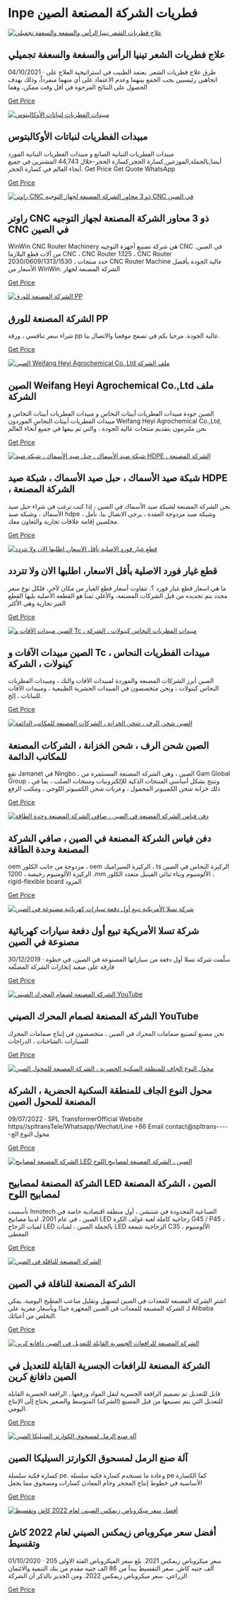# lnpe فطريات الشركة المصنعة الصين
<a href="https://mnn.zoosnet.net/LR/Chatpre.aspx?id=MNN94995150&p=https://vbl.co.za/" target="_blank">![علاج فطريات الشعر تينيا الرأس والسفعة والسعفة تجميلي](https://raw.githubusercontent.com/gcmcrusher/imgs/main/23.jpg)</a>
## علاج فطريات الشعر تينيا الرأس والسفعة والسعفة تجميلي
04/10/2021 · طرق علاج فطريات الشعر. يعتمد الطبيب في استراتيجية العلاج على اتجاهين رئيسيين يجب الجمع بينهما وعدم الاعتماد على أي منهما منفرداً، وذلك بهدف الحصول على النتائج المرجوة في أقل وقت ممكن، وهما 
<a href="https://mnn.zoosnet.net/LR/Chatpre.aspx?id=MNN94995150&p=https://vbl.co.za/" target="_blank">Get Price</a>
<a href="https://mnn.zoosnet.net/LR/Chatpre.aspx?id=MNN94995150&p=https://vbl.co.za/" target="_blank">![مبيدات الفطريات لنباتات الأوكالبتوس](https://raw.githubusercontent.com/gcmcrusher/imgs/main/681.jpg)</a>
## مبيدات الفطريات لنباتات الأوكالبتوس
مبيدات الفطريات النباتية الصانع و مبيدات الفطريات النباتية المورد أيضا,بالجملة,الموزعين,كسارة الحجر,كسارة الحجر-خلال 44,743 المشترين في جميع أنحاء العالم في كسارة الحجر. Get Price Get Quote WhatsApp
<a href="https://mnn.zoosnet.net/LR/Chatpre.aspx?id=MNN94995150&p=https://vbl.co.za/" target="_blank">Get Price</a>
<a href="https://mnn.zoosnet.net/LR/Chatpre.aspx?id=MNN94995150&p=https://vbl.co.za/" target="_blank">![راوتر CNC ذو 3 محاور الشركة المصنعة لجهاز التوجيه CNC في الصين ](https://raw.githubusercontent.com/gcmcrusher/imgs/main/783.jpg)</a>
## راوتر CNC ذو 3 محاور الشركة المصنعة لجهاز التوجيه CNC في الصين 
WinWin CNC Router Machinery هي شركة تصنيع أجهزة التوجيه CNC في الصين. من آلات قطع البلازما CNC ، CNC Router 1325 ، CNC Router 2030/0609/1313/1530 ، حدد منتجات CNC Router Machine عالية الجودة بأفضل الأسعار من WinWin. الشركة المصنعة لجهاز 
<a href="https://mnn.zoosnet.net/LR/Chatpre.aspx?id=MNN94995150&p=https://vbl.co.za/" target="_blank">Get Price</a>
<a href="https://mnn.zoosnet.net/LR/Chatpre.aspx?id=MNN94995150&p=https://vbl.co.za/" target="_blank">![الشركة المصنعة للورق PP](https://raw.githubusercontent.com/gcmcrusher/imgs/main/873.jpg)</a>
## الشركة المصنعة للورق PP
شراء سعر تنافسي ، ورقة pp عالية الجودة. مرحبا بكم في تصفح موقعنا والاتصال بنا.
<a href="https://mnn.zoosnet.net/LR/Chatpre.aspx?id=MNN94995150&p=https://vbl.co.za/" target="_blank">Get Price</a>
<a href="https://mnn.zoosnet.net/LR/Chatpre.aspx?id=MNN94995150&p=https://vbl.co.za/" target="_blank">![الصين Weifang Heyi Agrochemical Co.,Ltd ملف الشركة](https://raw.githubusercontent.com/gcmcrusher/imgs/main/25.jpg)</a>
## الصين Weifang Heyi Agrochemical Co.,Ltd ملف الشركة
الصين جودة مبيدات الفطريات أبيتات النحاس و مبيدات الفطريات أبيتات النحاس و مبيدات الفطريات أبيتات النحاس الموردون Weifang Heyi Agrochemical Co.,Ltd, نحن ملتزمون بتقديم منتجات عالية الجودة ، والتي تم بيعها في جميع أنحاء العالم 
<a href="https://mnn.zoosnet.net/LR/Chatpre.aspx?id=MNN94995150&p=https://vbl.co.za/" target="_blank">Get Price</a>
<a href="https://mnn.zoosnet.net/LR/Chatpre.aspx?id=MNN94995150&p=https://vbl.co.za/" target="_blank">![شبكة صيد الأسماك ، حبل صيد الأسماك ، شبكة صيد HDPE ، الشركة المصنعة ](https://raw.githubusercontent.com/gcmcrusher/imgs/main/79.jpg)</a>
## شبكة صيد الأسماك ، حبل صيد الأسماك ، شبكة صيد HDPE ، الشركة المصنعة 
نحن الشركة المصنعة لشبكة صيد الأسماك في الصين ، إذا كنت ترغب في شراء حبل صيد الأسماك ، وشبكة صيد hdpe ، وشبكة صيد مزدوجة العقدة ، يرجى الاتصال بنا. نأمل مخلصين إقامة علاقات تجارية والتعاون معك.
<a href="https://mnn.zoosnet.net/LR/Chatpre.aspx?id=MNN94995150&p=https://vbl.co.za/" target="_blank">Get Price</a>
<a href="https://mnn.zoosnet.net/LR/Chatpre.aspx?id=MNN94995150&p=https://vbl.co.za/" target="_blank">![قطع غيار فورد الاصلية بأقل الاسعار، اطلبها الان ولا تتردد](https://raw.githubusercontent.com/gcmcrusher/imgs/main/189.jpg)</a>
## قطع غيار فورد الاصلية بأقل الاسعار، اطلبها الان ولا تتردد
ما هي اسعار قطع غيار فورد ؟. تتفاوت أسعار قطع الغيار من مكان لآخر، فلكل نوع سعر محدد يتم تحديده من قبل الشركات المصنعة، والأغلى ثمنا هو القطعة الأصلية يليها القطع الغير تجارية وهي الأكثر 
<a href="https://mnn.zoosnet.net/LR/Chatpre.aspx?id=MNN94995150&p=https://vbl.co.za/" target="_blank">Get Price</a>
<a href="https://mnn.zoosnet.net/LR/Chatpre.aspx?id=MNN94995150&p=https://vbl.co.za/" target="_blank">![الصين مبيدات الآفات و Tc ، مبيدات الفطريات النحاس كينولات ، الشركة ](https://raw.githubusercontent.com/gcmcrusher/imgs/main/506.jpg)</a>
## الصين مبيدات الآفات و Tc ، مبيدات الفطريات النحاس كينولات ، الشركة 
الصين أبرز الشركات المصنعة والموردة لمبيدات الآفات والتك ، ومبيدات الفطريات النحاس كينولات ، ونحن متخصصون في المبيدات الحشرية الطبيعية ، ومبيدات الآفات للنباتات ، إلخ.
<a href="https://mnn.zoosnet.net/LR/Chatpre.aspx?id=MNN94995150&p=https://vbl.co.za/" target="_blank">Get Price</a>
<a href="https://mnn.zoosnet.net/LR/Chatpre.aspx?id=MNN94995150&p=https://vbl.co.za/" target="_blank">![الصين شحن الرف ، شحن الخزانة ، الشركات المصنعة للمكاتب الدائمة ](https://raw.githubusercontent.com/gcmcrusher/imgs/main/620.jpg)</a>
## الصين شحن الرف ، شحن الخزانة ، الشركات المصنعة للمكاتب الدائمة 
تقع Jamanet في Ningbo ، الصين ، وهي الشركة المصنعة المستثمرة من Gam Global Group ، وتنتج بشكل أساسي المنتجات الذكية للإلكترونيات ومنتجات الصلب ، بما في ذلك خزانة شحن الكمبيوتر المحمول ، وعربات شحن الكمبيوتر اللوحي ، ومكتب الرفع 
<a href="https://mnn.zoosnet.net/LR/Chatpre.aspx?id=MNN94995150&p=https://vbl.co.za/" target="_blank">Get Price</a>
<a href="https://mnn.zoosnet.net/LR/Chatpre.aspx?id=MNN94995150&p=https://vbl.co.za/" target="_blank">![دفن فياس الشركة المصنعة في الصين ، صافي الشركة المصنعة وحدة الطاقة ](https://raw.githubusercontent.com/gcmcrusher/imgs/main/778.jpg)</a>
## دفن فياس الشركة المصنعة في الصين ، صافي الشركة المصنعة وحدة الطاقة 
oem مزدوجة من جانب الكلور ، oem الركيزة السيراميك ، ts الركيزة النحاس في الصين ، الركيزة الألومنيوم رخيصة ، 1200mm الألومنيوم وبناء ثنائي الفينيل متعدد الكلور ، rigid-flexible board المزود
<a href="https://mnn.zoosnet.net/LR/Chatpre.aspx?id=MNN94995150&p=https://vbl.co.za/" target="_blank">Get Price</a>
<a href="https://mnn.zoosnet.net/LR/Chatpre.aspx?id=MNN94995150&p=https://vbl.co.za/" target="_blank">![شركة تسلا الأمريكية تبيع أول دفعة سيارات كهربائية مصنوعة في الصين](https://raw.githubusercontent.com/gcmcrusher/imgs/main/81.jpg)</a>
## شركة تسلا الأمريكية تبيع أول دفعة سيارات كهربائية مصنوعة في الصين
30/12/2019 · سلّمت شركة تسلا أول دفعة من سياراتها المصنوعة في الصين، في خطوة فارقة على صعيد إنجازات الشركة المصنِّعة 
<a href="https://mnn.zoosnet.net/LR/Chatpre.aspx?id=MNN94995150&p=https://vbl.co.za/" target="_blank">Get Price</a>
<a href="https://mnn.zoosnet.net/LR/Chatpre.aspx?id=MNN94995150&p=https://vbl.co.za/" target="_blank">![الشركة المصنعة لصمام المحرك الصيني YouTube](https://raw.githubusercontent.com/gcmcrusher/imgs/main/192.jpg)</a>
## الشركة المصنعة لصمام المحرك الصيني YouTube
نحن مصنع لتصنيع صمامات المحرك في الصين ، متخصصون في إنتاج صمامات المحرك للسيارات ،الشاحنات ، الدراجات 
<a href="https://mnn.zoosnet.net/LR/Chatpre.aspx?id=MNN94995150&p=https://vbl.co.za/" target="_blank">Get Price</a>
<a href="https://mnn.zoosnet.net/LR/Chatpre.aspx?id=MNN94995150&p=https://vbl.co.za/" target="_blank">![محول النوع الجاف للمنطقة السكنية الحضرية ، الشركة المصنعة للمحول الصين ](https://raw.githubusercontent.com/gcmcrusher/imgs/main/434.jpg)</a>
## محول النوع الجاف للمنطقة السكنية الحضرية ، الشركة المصنعة للمحول الصين 
09/07/2022 · SPL TransformerOfficial Website https//spltransTele/Whatsapp/Wechat/Line +86 Email contact@spltrans-----محول النوع الج
<a href="https://mnn.zoosnet.net/LR/Chatpre.aspx?id=MNN94995150&p=https://vbl.co.za/" target="_blank">Get Price</a>
<a href="https://mnn.zoosnet.net/LR/Chatpre.aspx?id=MNN94995150&p=https://vbl.co.za/" target="_blank">![الشركة المصنعة لمصابيح LED الصين ، الشركة المصنعة لمصابيح اللوح ](https://raw.githubusercontent.com/gcmcrusher/imgs/main/757.jpg)</a>
## الشركة المصنعة لمصابيح LED الصين ، الشركة المصنعة لمصابيح اللوح 
تأسست Innotech الصناعية المحدودة في شنتشن ، أول منطقة اقتصادية خاصة في الصين ، في عام 2001. لدينا مصابيح LED زجاجية كاملة لعبة غولف الكرة G45 / P45 ، لمبات الزجاج LED بالجملة الصين ، لمبات LED الزجاجية شمعة C35 ، الألومنيوم المغطى 
<a href="https://mnn.zoosnet.net/LR/Chatpre.aspx?id=MNN94995150&p=https://vbl.co.za/" target="_blank">Get Price</a>
<a href="https://mnn.zoosnet.net/LR/Chatpre.aspx?id=MNN94995150&p=https://vbl.co.za/" target="_blank">![الشركة المصنعة للناقلة في الصين](https://raw.githubusercontent.com/gcmcrusher/imgs/main/565.jpg)</a>
## الشركة المصنعة للناقلة في الصين
اشترِ الشركة المصنعة للمعدات في الصين لتسهيل وتقليل متاعب المطبخ اليومية. يمكن لـ الشركة المصنعة للمعدات في الصين المجهزة جيدًا وبأسعار مغرية على Alibaba التخلص من أعبائك.
<a href="https://mnn.zoosnet.net/LR/Chatpre.aspx?id=MNN94995150&p=https://vbl.co.za/" target="_blank">Get Price</a>
<a href="https://mnn.zoosnet.net/LR/Chatpre.aspx?id=MNN94995150&p=https://vbl.co.za/" target="_blank">![الشركة المصنعة للرافعات الجسرية القابلة للتعديل في الصين دافانغ كرين](https://raw.githubusercontent.com/gcmcrusher/imgs/main/6.jpg)</a>
## الشركة المصنعة للرافعات الجسرية القابلة للتعديل في الصين دافانغ كرين
قابل للتعديل تم تصميم الرافعة الجسرية لنقل المواد ورفعها.. الرافعة الجسرية القابلة للتعديل التي يتم تصنيعها من قبل المصنع (الشركة) المتوسط والصغير يحتاج إلى الإنتاج اليومي.
<a href="https://mnn.zoosnet.net/LR/Chatpre.aspx?id=MNN94995150&p=https://vbl.co.za/" target="_blank">Get Price</a>
<a href="https://mnn.zoosnet.net/LR/Chatpre.aspx?id=MNN94995150&p=https://vbl.co.za/" target="_blank">![آلة صنع الرمل لمسحوق الكوارتز السيليكا الصين](https://raw.githubusercontent.com/gcmcrusher/imgs/main/830.jpg)</a>
## آلة صنع الرمل لمسحوق الكوارتز السيليكا الصين
كسارة فكية سلسلة pe. وعادة ما تستخدم كسارة فكية سلسلة pe كما الكسارة الأساسية في خطوط إنتاج المحجر وخام المعادن كسارات ومسحوق مما يجعل
<a href="https://mnn.zoosnet.net/LR/Chatpre.aspx?id=MNN94995150&p=https://vbl.co.za/" target="_blank">Get Price</a>
<a href="https://mnn.zoosnet.net/LR/Chatpre.aspx?id=MNN94995150&p=https://vbl.co.za/" target="_blank">![أفضل سعر ميكروباص زيمكس الصيني لعام 2022 كاش وتقسيط](https://raw.githubusercontent.com/gcmcrusher/imgs/main/324.jpg)</a>
## أفضل سعر ميكروباص زيمكس الصيني لعام 2022 كاش وتقسيط
01/10/2020 · سعر ميكروباص زيمكس 2021. بلغ سعر الميكروباص الفئة الاولى 205 ألف جنيه كاش. سعر التقسيط يبدأ من 86 الف جنيه مقدم من بنك التنمية والائتمان الزراعي. سعر ميكروباص زيمكس 2022. ومن الجدير بالذكر أن الشركة 
<a href="https://mnn.zoosnet.net/LR/Chatpre.aspx?id=MNN94995150&p=https://vbl.co.za/" target="_blank">Get Price</a>
